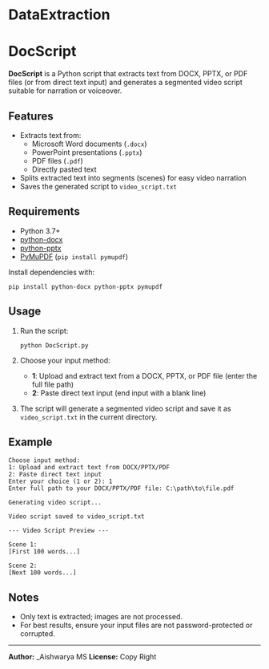 # DataExtraction

# DocScript

**DocScript** is a Python script that extracts text from DOCX, PPTX, or PDF files (or from direct text input) and generates a segmented video script suitable for narration or voiceover.

## Features

- Extracts text from:
  - Microsoft Word documents (`.docx`)
  - PowerPoint presentations (`.pptx`)
  - PDF files (`.pdf`)
  - Directly pasted text
- Splits extracted text into segments (scenes) for easy video narration
- Saves the generated script to `video_script.txt`

## Requirements

- Python 3.7+
- [python-docx](https://pypi.org/project/python-docx/)
- [python-pptx](https://pypi.org/project/python-pptx/)
- [PyMuPDF](https://pymupdf.readthedocs.io/en/latest/) (`pip install pymupdf`)

Install dependencies with:
```
pip install python-docx python-pptx pymupdf
```

## Usage

1. Run the script:
   ```
   python DocScript.py
   ```

2. Choose your input method:
   - **1**: Upload and extract text from a DOCX, PPTX, or PDF file (enter the full file path)
   - **2**: Paste direct text input (end input with a blank line)

3. The script will generate a segmented video script and save it as `video_script.txt` in the current directory.

## Example

```
Choose input method:
1: Upload and extract text from DOCX/PPTX/PDF
2: Paste direct text input
Enter your choice (1 or 2): 1
Enter full path to your DOCX/PPTX/PDF file: C:\path\to\file.pdf

Generating video script...

Video script saved to video_script.txt

--- Video Script Preview ---

Scene 1:
[First 100 words...]

Scene 2:
[Next 100 words...]
```

## Notes

- Only text is extracted; images are not processed.
- For best results, ensure your input files are not password-protected or corrupted.

---

**Author:** _Aishwarya MS
**License:** Copy Right

